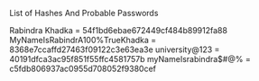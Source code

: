 List of Hashes And Probable Passwords


Rabindra Khadka = 54f1bd6ebae672449cf484b89912fa88
MyNameIsRabindrA100%TrueKhadka = 8368e7ccaffd27463f09122c3e63ea3e
university@123 = 40191dfca3ac95f851f55ffc4581757b
myNameIsrabindra$#@% = c5fdb806937ac0955d708052f9380cef
